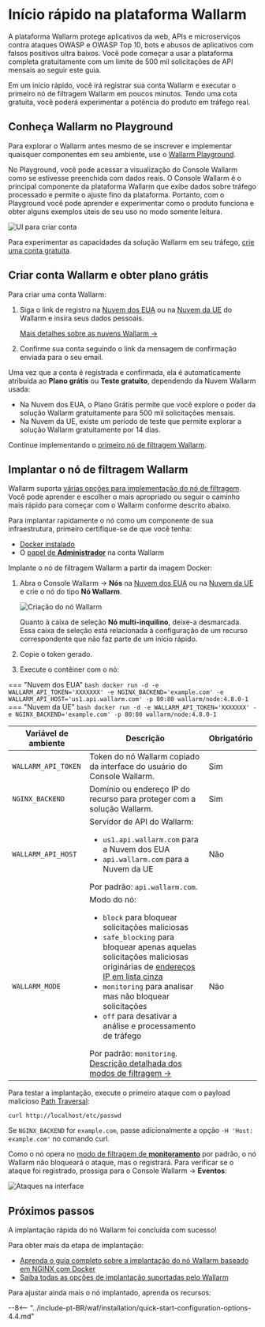 [operation-mode-rule-docs]: ../user-guides/rules/wallarm-mode-rule.md
[filtration-modes-docs]: ../admin-en/configure-wallarm-mode.md
[graylist-docs]: ../user-guides/ip-lists/graylist.md
[wallarm-cloud-docs]: ../about-wallarm/overview.md#cloud
[user-roles-docs]: ../user-guides/settings/users.md
[rules-docs]: ../user-guides/rules/rules.md
[ip-lists-docs]: ../user-guides/ip-lists/overview.md
[integration-docs]: ../user-guides/settings/integrations/integrations-intro.md
[trigger-docs]: ../user-guides/triggers/triggers.md
[application-docs]: ../user-guides/settings/applications.md
[events-docs]: ../user-guides/events/check-attack.md
[sqli-attack-desc]: ../attacks-vulns-list.md#sql-injection
[xss-attack-desc]: ../attacks-vulns-list.md#crosssite-scripting-xss

# Início rápido na plataforma Wallarm

A plataforma Wallarm protege aplicativos da web, APIs e microserviços contra ataques OWASP e OWASP Top 10, bots e abusos de aplicativos com falsos positivos ultra baixos. Você pode começar a usar a plataforma completa gratuitamente com um limite de 500 mil solicitações de API mensais ao seguir este guia.

Em um início rápido, você irá registrar sua conta Wallarm e executar o primeiro nó de filtragem Wallarm em poucos minutos. Tendo uma cota gratuita, você poderá experimentar a potência do produto em tráfego real. 

## Conheça Wallarm no Playground

Para explorar o Wallarm antes mesmo de se inscrever e implementar quaisquer componentes em seu ambiente, use o [Wallarm Playground](https://my.us1.wallarm.com/playground?utm_source=wallarm_docs_quickstartpt).

No Playground, você pode acessar a visualização do Console Wallarm como se estivesse preenchida com dados reais. O Console Wallarm é o principal componente da plataforma Wallarm que exibe dados sobre tráfego processado e permite o ajuste fino da plataforma. Portanto, com o Playground você pode aprender e experimentar como o produto funciona e obter alguns exemplos úteis de seu uso no modo somente leitura.

![UI para criar conta](../images/playground.png)

Para experimentar as capacidades da solução Wallarm em seu tráfego, [crie uma conta gratuita](#criar-conta-wallarm-e-obter-plano-gratis).

## Criar conta Wallarm e obter plano grátis

Para criar uma conta Wallarm:

1. Siga o link de registro na [Nuvem dos EUA](https://us1.my.wallarm.com/signup) ou na [Nuvem da UE](https://my.wallarm.com/signup) do Wallarm e insira seus dados pessoais.

    [Mais detalhes sobre as nuvens Wallarm →](../about-wallarm/overview.md#cloud)
1. Confirme sua conta seguindo o link da mensagem de confirmação enviada para o seu email.

Uma vez que a conta é registrada e confirmada, ela é automaticamente atribuída ao **Plano grátis** ou **Teste gratuito**, dependendo da Nuvem Wallarm usada:

* Na Nuvem dos EUA, o Plano Grátis permite que você explore o poder da solução Wallarm gratuitamente para 500 mil solicitações mensais.
* Na Nuvem da UE, existe um período de teste que permite explorar a solução Wallarm gratuitamente por 14 dias.

Continue implementando o [primeiro nó de filtragem Wallarm](#implantar-o-nó-de-filtragem-wallarm).

## Implantar o nó de filtragem Wallarm

Wallarm suporta [várias opções para implementação do nó de filtragem](../installation/supported-deployment-options.md). Você pode aprender e escolher o mais apropriado ou seguir o caminho mais rápido para começar com o Wallarm conforme descrito abaixo.

Para implantar rapidamente o nó como um componente de sua infraestrutura, primeiro certifique-se de que você tenha:

* [Docker instalado](https://docs.docker.com/engine/install/)
* O [papel de **Administrador**][user-roles-docs] na conta Wallarm

Implante o nó de filtragem Wallarm a partir da imagem Docker:

1. Abra o Console Wallarm → **Nós** na [Nuvem dos EUA](https://us1.my.wallarm.com/nodes) ou na [Nuvem da UE](https://my.wallarm.com/nodes) e crie o nó do tipo **Nó Wallarm**.

   ![Criação do nó Wallarm](../images/create-wallarm-node-empty-list.png)

   Quanto à caixa de seleção **Nó multi-inquilino**, deixe-a desmarcada. Essa caixa de seleção está relacionada à configuração de um recurso correspondente que não faz parte de um início rápido.
1. Copie o token gerado.
1. Execute o contêiner com o nó:

=== "Nuvem dos EUA"
    ```bash
    docker run -d -e WALLARM_API_TOKEN='XXXXXXX' -e NGINX_BACKEND='example.com' -e WALLARM_API_HOST='us1.api.wallarm.com' -p 80:80 wallarm/node:4.8.0-1
    ```
=== "Nuvem da UE"
    ```bash
    docker run -d -e WALLARM_API_TOKEN='XXXXXXX' -e NGINX_BACKEND='example.com' -p 80:80 wallarm/node:4.8.0-1
    ```

Variável de ambiente | Descrição| Obrigatório
--- | ---- | ----
`WALLARM_API_TOKEN` | Token do nó Wallarm copiado da interface do usuário do Console Wallarm. | Sim
`NGINX_BACKEND` | Domínio ou endereço IP do recurso para proteger com a solução Wallarm. | Sim
`WALLARM_API_HOST` | Servidor de API do Wallarm:<ul><li>`us1.api.wallarm.com` para a Nuvem dos EUA</li><li>`api.wallarm.com` para a Nuvem da UE</li></ul>Por padrão: `api.wallarm.com`. | Não
`WALLARM_MODE` | Modo do nó:<ul><li>`block` para bloquear solicitações maliciosas</li><li>`safe_blocking` para bloquear apenas aquelas solicitações maliciosas originárias de [endereços IP em lista cinza][graylist-docs]</li><li>`monitoring` para analisar mas não bloquear solicitações</li><li>`off` para desativar a análise e processamento de tráfego</li></ul>Por padrão: `monitoring`.<br>[Descrição detalhada dos modos de filtragem →][filtration-modes-docs] | Não

Para testar a implantação, execute o primeiro ataque com o payload malicioso [Path Traversal](../attacks-vulns-list.md#path-traversal):

```
curl http://localhost/etc/passwd
```

Se `NGINX_BACKEND` for `example.com`, passe adicionalmente a opção `-H 'Host: example.com'` no comando curl.

Como o nó opera no [modo de filtragem de **monitoramento**](../admin-en/configure-wallarm-mode.md#available-filtration-modes) por padrão, o nó Wallarm não bloqueará o ataque, mas o registrará. Para verificar se o ataque foi registrado, prossiga para o Console Wallarm → **Eventos**:

![Ataques na interface](../images/admin-guides/test-attacks-quickstart.png)

## Próximos passos

A implantação rápida do nó Wallarm foi concluída com sucesso!

Para obter mais da etapa de implantação:

* [Aprenda o guia completo sobre a implantação do nó Wallarm baseado em NGINX com Docker](../admin-en/installation-docker-en.md)
* [Saiba todas as opções de implantação suportadas pelo Wallarm](../installation/supported-deployment-options.md)

Para ajustar ainda mais o nó implantado, aprenda os recursos:

--8<-- "../include-pt-BR/waf/installation/quick-start-configuration-options-4.4.md"